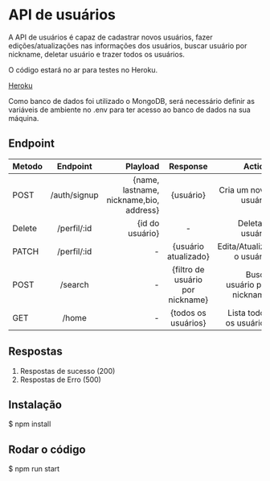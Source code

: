 # API de usuários

 A  API de usuários é capaz de cadastrar novos usuários, fazer edições/atualizações nas informações dos usuários, buscar usuário por nickname, deletar usuário e trazer todos os usuários.

 O código estará no ar para testes no Heroku.

[Heroku](https://choosealicense.com/licenses/mit/)

 Como banco de dados foi utilizado o MongoDB, será necessário definir as variáveis de ambiente no .env  para ter acesso ao banco de dados na sua máquina.

## Endpoint

|   Metodo   |  Endpoint  |    Playload     |   Response  |   Action |
| :---         |     :---:      |          ---: |      :---:      |          ---: |
| POST   | /auth/signup     | {name, lastname, nickname,bio, address}    |  {usuário}  | Cria um novo usuário  |
| Delete   | /perfil/:id      | {id do usuário}    |  -   |  Deleta o usuário |
| PATCH   | /perfil/:id      | -  |  {usuário atualizado}   | Edita/Atualiza o usuário |
| POST   | /search   | -  |  {filtro de usuário por nickname}   | Busca usuário por nickname |
| GET   | /home   | -  |  {todos os usuários}   | Lista todos os usuários |


## Respostas

1. Respostas de sucesso (200)
2. Respostas de Erro (500)

## Instalação
$ npm install

## Rodar o código
$ npm run start
